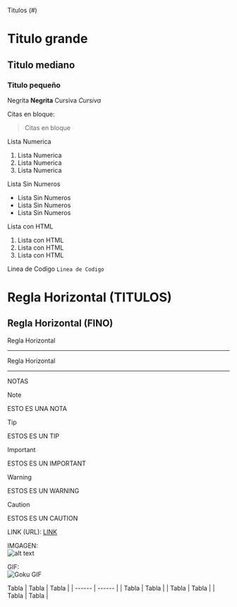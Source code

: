 Titulos (#)
# Titulo grande
## Titulo mediano
### Titulo pequeño

Negrita  **Negrita**
Cursiva  *Cursiva*

Citas en bloque:
> Citas en bloque

Lista Numerica
1. Lista Numerica
2. Lista Numerica
3. Lista Numerica

Lista Sin Numeros
- Lista Sin Numeros
- Lista Sin Numeros
- Lista Sin Numeros

Lista con HTML

<ol>
  <li>Lista con HTML</li>
  <li>Lista con HTML</li>
  <li>Lista con HTML</li>
</ol>


Linea de Codigo `Linea de Codigo`


Regla Horizontal (TITULOS)
======
Regla Horizontal (FINO)
----
Regla Horizontal
____
Regla Horizontal
****


NOTAS

>[!NOTE]
>ESTO ES UNA NOTA

>[!TIP]
>ESTOS ES UN TIP

>[!IMPORTANT]
>ESTOS ES UN IMPORTANT

>[!WARNING]
>ESTOS ES UN WARNING

>[!CAUTION]
>ESTOS ES UN CAUTION


LINK (URL): 
[LINK](https://www.youtube.com/watch?v=dQw4w9WgXcQ)


IMGAGEN:  
![alt text](https://wallpapercave.com/wp/wp4932296.jpg)

GIF:  
![Goku GIF](https://i.giphy.com/media/v1.Y2lkPTc5MGI3NjExdm1pbjlpbm1icm1yM3F0NmhobGFoM284dGp1ZzFqOXNxN3p5aDdzeSZlcD12MV9pbnRlcm5hbF9naWZfYnlfaWQmY3Q9Zw/ixmzSYVKYrHgc/giphy.gif)



Tabla
| Tabla | Tabla |
| ------ | ------ |
| Tabla | Tabla |
| Tabla | Tabla |
| Tabla | Tabla |

